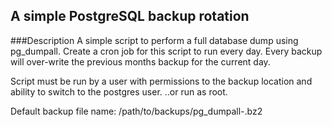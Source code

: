 A simple PostgreSQL backup rotation
-----------------------------------

###Description
A simple script to perform a full database dump using pg_dumpall.
Create a cron job for this script to run every day. Every backup will 
over-write the previous months backup for the current day.

Script must be run by a user with permissions to the backup location and 
ability to switch to the postgres user. 
..or run as root.

Default backup file name:
/path/to/backups/pg_dumpall-<day of the month>.bz2